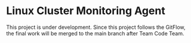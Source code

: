 # Linux Cluster Monitoring Agent
This project is under development. Since this project follows the GitFlow, the final work will be merged to the main branch after Team Code Team.

